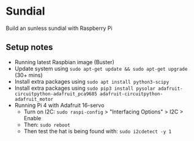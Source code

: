 # Sundial
Build an sunless sundial with Raspberry Pi

## Setup notes
 * Running latest Raspbian image (Buster)
 * Update system using `sudo apt-get update && sudo apt-get upgrade` (30+ mins)
 * Install extra packages using `sudo apt install python3-scipy`
 * Install extra packages using `sudo pip3 install pysolar adafruit-circuitpython-adafruit_pca9685 adafruit-circuitpython-adafruit_motor`
 * Running Pi 4 with Adafruit 16-servo
   * Turn on I2C: `sudo raspi-config` > "Interfacing Options" > I2C > Enable
   * Then: `sudo reboot`
   * Then test the hat is being found with: `sudo i2cdetect -y 1`